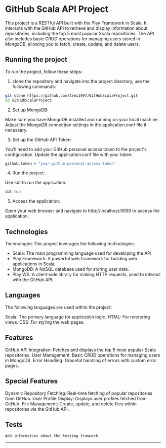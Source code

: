 # GitHub Scala API Project

This project is a RESTful API built with the Play Framework in Scala. It interacts with the GitHub API to retrieve and display information about repositories, including the top 5 most popular Scala repositories. The API also includes basic CRUD operations for managing users stored in MongoDB, allowing you to fetch, create, update, and delete users.

## Running the project

To run the project, follow these steps:

1. clone the repository and navigate into the project directory, use the following commands:

```bash
git clone https://github.com/Arei1997/GitHubScalaProject.git
cd GitHubScalaProject
```

2. Set up MongoDB:

Make sure you have MongoDB installed and running on your local machine. Adjust the MongoDB connection settings in the application.conf file if necessary.

3. Set up the GitHub API Token:

You'll need to add your GitHub personal access token to the project's configuration. Update the application.conf file with your token:
```bash
github.token = "your-github-personal-access-token"
```

4. Run the project:

Use sbt to run the application:
```bash
sbt run
```

5. Access the application:

Open your web browser and navigate to http://localhost:9000 to access the application.

## Technologies

Technologies
This project leverages the following technologies:

- Scala: The main programming language used for developing the API.
- Play Framework: A powerful web framework for building web applications in Scala.
- MongoDB: A NoSQL database used for storing user data.
- Play WS: A client-side library for making HTTP requests, used to interact with the GitHub API.

## Languages

The following languages are used within the project:

Scala: The primary language for application logic.
HTML: For rendering views.
CSS: For styling the web pages.

## Features

GitHub API Integration: Fetches and displays the top 5 most popular Scala repositories.
User Management: Basic CRUD operations for managing users in MongoDB.
Error Handling: Graceful handling of errors with custom error pages.

## Special Features

Dynamic Repository Fetching: Real-time fetching of popular repositories from GitHub.
User Profile Display: Displays user profiles fetched from GitHub.
File Management: Create, update, and delete files within repositories via the GitHub API.


## Tests

`Add information about the testing framwork`

---
